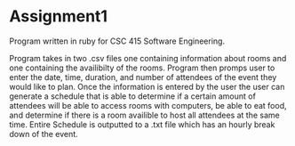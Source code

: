 # Assignment1
Program written in ruby for CSC 415 Software Engineering.

Program takes in two .csv files one containing information about rooms and one containing the availibilty of the rooms.
Program then promps user to enter the date, time, duration, and number of attendees of the event they would like to plan.
Once the information is entered by the user the user can generate a schedule that is able to determine if a certain amount of attendees will be able to access rooms with computers, be able to eat food, and determine if there is a room availible to host all attendees at the same time. Entire Schedule is outputted to a .txt file which has an hourly break down of the event.

